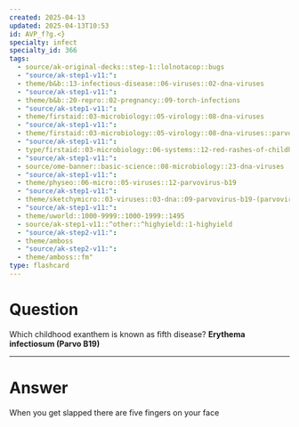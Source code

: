 ```yaml
---
created: 2025-04-13
updated: 2025-04-13T10:53
id: AVP_f?g.<}
specialty: infect
specialty_id: 366
tags:
  - source/ak-original-decks::step-1::lolnotacop::bugs
  - "source/ak-step1-v11:": 
  - theme/b&b::13-infectious-disease::06-viruses::02-dna-viruses
  - "source/ak-step1-v11:": 
  - theme/b&b::20-repro::02-pregnancy::09-torch-infections
  - "source/ak-step1-v11:": 
  - theme/firstaid::03-microbiology::05-virology::08-dna-viruses
  - "source/ak-step1-v11:": 
  - theme/firstaid::03-microbiology::05-virology::08-dna-viruses::parvovirus-b19
  - "source/ak-step1-v11:": 
  - type/firstaid::03-microbiology::06-systems::12-red-rashes-of-childhood
  - "source/ak-step1-v11:": 
  - source/ome-banner::basic-science::08-microbiology::23-dna-viruses
  - "source/ak-step1-v11:": 
  - theme/physeo::06-micro::05-viruses::12-parvovirus-b19
  - "source/ak-step1-v11:": 
  - theme/sketchymicro::03-viruses::03-dna::09-parvovirus-b19-(parvoviridae)
  - "source/ak-step1-v11:": 
  - theme/uworld::1000-9999::1000-1999::1495
  - source/ak-step1-v11::^other::^highyield::1-highyield
  - "source/ak-step2-v11:": 
  - theme/amboss
  - "source/ak-step2-v11:": 
  - theme/amboss::fm"
type: flashcard
---
```


# Question
Which childhood exanthem is known as fifth disease?   **Erythema infectiosum (Parvo B19)**

---

# Answer
When you get slapped there are five fingers on your face